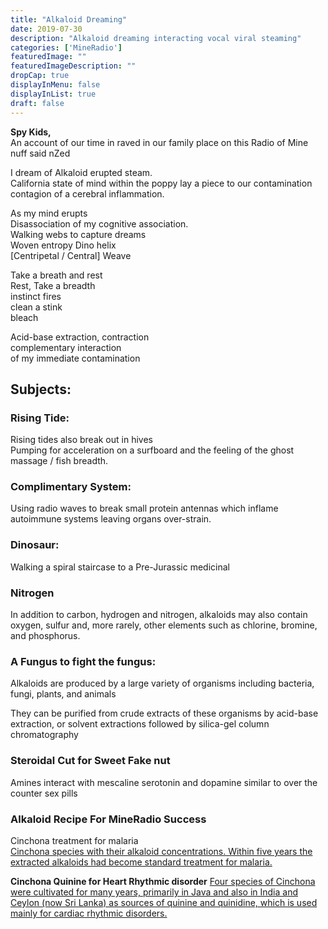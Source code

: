 ```yaml
---
title: "Alkaloid Dreaming"
date: 2019-07-30
description: "Alkaloid dreaming interacting vocal viral steaming"
categories: ['MineRadio']
featuredImage: ""
featuredImageDescription: ""
dropCap: true
displayInMenu: false
displayInList: true
draft: false
---
```


**Spy Kids,** <br>
An account of our time in raved in our family place on this Radio of Mine nuff said nZed <br>

I dream of Alkaloid erupted steam. <br>
California state of mind within the poppy lay a piece to our contamination contagion of a cerebral inflammation. <br>


As my mind erupts <br>
Disassociation of my cognitive association. <br>
Walking webs to capture dreams <br>
Woven entropy Dino helix <br>
[Centripetal / Central] Weave <br>


Take a breath and rest <br>
Rest, Take a breadth <br>
instinct fires <br>
clean a stink <br>
bleach <br>


Acid-base extraction, contraction <br>
complementary interaction <br>
of my immediate contamination <br>


## Subjects:

### Rising Tide: <br>
Rising tides also break out in hives <br>
Pumping for acceleration on a surfboard and the feeling of the ghost <br>
massage / fish breadth. <br>

### Complimentary System: <br>
Using radio waves to break small protein antennas which inflame autoimmune systems leaving organs over-strain. <br>

### Dinosaur: <br>
Walking a spiral staircase to a Pre-Jurassic medicinal <br>

### Nitrogen <br>
In addition to carbon, hydrogen and nitrogen, alkaloids may also contain oxygen, sulfur and, more rarely, other elements such as chlorine, bromine, and phosphorus. <br>

### A Fungus to fight the fungus: <br>
Alkaloids are produced by a large variety of organisms including bacteria, fungi, plants, and animals <br>

They can be purified from crude extracts of these organisms by acid-base extraction, or solvent extractions followed by silica-gel column chromatography <br>


### Steroidal Cut for Sweet Fake nut
Amines interact with mescaline serotonin and dopamine similar to over the counter sex pills <br>


### Alkaloid Recipe For MineRadio Success
Cinchona treatment for malaria <br>
[Cinchona species with their alkaloid concentrations. Within five years the extracted alkaloids had become standard treatment for malaria.](https://www.britannica.com/plant/Cinchona)  

**Cinchona Quinine for Heart Rhythmic disorder**
[Four species of Cinchona were cultivated for many years, primarily in Java and also in India and Ceylon (now Sri Lanka) as sources of quinine and quinidine, which is used mainly for cardiac rhythmic disorders.](https://www.britannica.com/plant/Cinchona)  